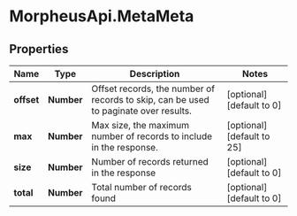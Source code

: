 # MorpheusApi.MetaMeta

## Properties

Name | Type | Description | Notes
------------ | ------------- | ------------- | -------------
**offset** | **Number** | Offset records, the number of records to skip, can be used to paginate over results. | [optional] [default to 0]
**max** | **Number** | Max size, the maximum number of records to include in the response. | [optional] [default to 25]
**size** | **Number** | Number of records returned in the response | [optional] [default to 0]
**total** | **Number** | Total number of records found | [optional] [default to 0]


